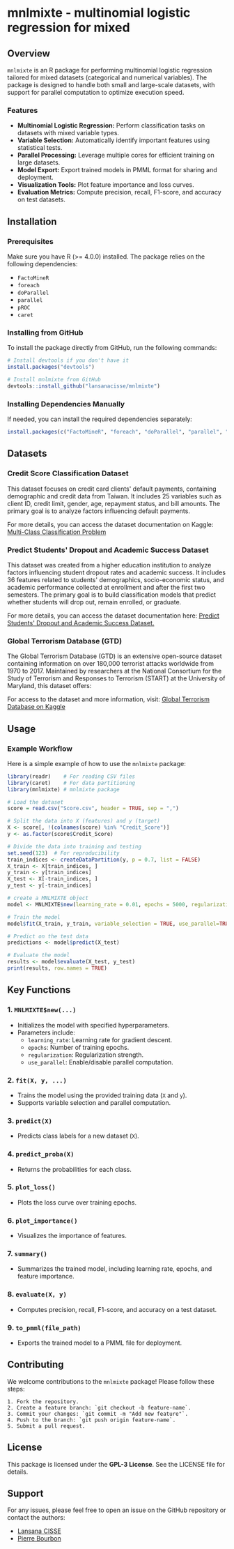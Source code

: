 # mnlmixte - multinomial logistic regression  for mixed
  

## Overview

`mnlmixte` is an R package for performing multinomial logistic regression tailored for mixed datasets (categorical and numerical variables). The package is designed to handle both small and large-scale datasets, with support for parallel computation to optimize execution speed.

### Features

- **Multinomial Logistic Regression:** Perform classification tasks on datasets with mixed variable types.
- **Variable Selection:** Automatically identify important features using statistical tests.
- **Parallel Processing:** Leverage multiple cores for efficient training on large datasets.
- **Model Export:** Export trained models in PMML format for sharing and deployment.
- **Visualization Tools:** Plot feature importance and loss curves.
- **Evaluation Metrics:** Compute precision, recall, F1-score, and accuracy on test datasets.


## Installation

### Prerequisites
Make sure you have R (>= 4.0.0) installed. The package relies on the following dependencies:

- `FactoMineR`
- `foreach`
- `doParallel`
- `parallel`
- `pROC`
- `caret`

### Installing from GitHub

To install the package directly from GitHub, run the following commands:

```R
# Install devtools if you don't have it
install.packages("devtools")

# Install mnlmixte from GitHub
devtools::install_github("lansanacisse/mnlmixte")
```

### Installing Dependencies Manually
If needed, you can install the required dependencies separately:

```R
install.packages(c("FactoMineR", "foreach", "doParallel", "parallel", "pROC", "caret"))
```

## Datasets

### Credit Score Classification Dataset

This dataset focuses on credit card clients' default payments, containing demographic and credit data from Taiwan. It includes 25 variables such as client ID, credit limit, gender, age, repayment status, and bill amounts. The primary goal is to analyze factors influencing default payments. 

For more details, you can access the dataset documentation on Kaggle: [Multi-Class Classification Problem](https://www.kaggle.com/datasets/sudhanshu2198/processed-data-credit-score)

### Predict Students' Dropout and Academic Success Dataset

This dataset was created from a higher education institution to analyze factors influencing student dropout rates and academic success. It includes 36 features related to students' demographics, socio-economic status, and academic performance collected at enrollment and after the first two semesters. The primary goal is to build classification models that predict whether students will drop out, remain enrolled, or graduate. 

For more details, you can access the dataset documentation here: [Predict Students' Dropout and Academic Success Dataset.](https://archive.ics.uci.edu/dataset/697/predict+students+dropout+and+academic+success)

### Global Terrorism Database (GTD)

The Global Terrorism Database (GTD) is an extensive open-source dataset containing information on over 180,000 terrorist attacks worldwide from 1970 to 2017. Maintained by researchers at the National Consortium for the Study of Terrorism and Responses to Terrorism (START) at the University of Maryland, this dataset offers:

For access to the dataset and more information, visit: [Global Terrorism Database on Kaggle](https://www.kaggle.com/datasets/START-UMD/gtd?resource=download)


## Usage

### Example Workflow

Here is a simple example of how to use the `mnlmixte` package:

```R
library(readr)    # For reading CSV files
library(caret)    # For data partitioning
library(mnlmixte) # mnlmixte package

# Load the dataset
score = read.csv("Score.csv", header = TRUE, sep = ",")

# Split the data into X (features) and y (target)
X <- score[, !(colnames(score) %in% "Credit_Score")]  
y <- as.factor(score$Credit_Score)

# Divide the data into training and testing
set.seed(123)  # For reproducibility
train_indices <- createDataPartition(y, p = 0.7, list = FALSE)
X_train <- X[train_indices, ]
y_train <- y[train_indices]
X_test <- X[-train_indices, ]
y_test <- y[-train_indices]

# create a MNLMIXTE object
model <- MNLMIXTE$new(learning_rate = 0.01, epochs = 5000, regularization = 0.01)

# Train the model
model$fit(X_train, y_train, variable_selection = TRUE, use_parallel=TRUE)

# Predict on the test data
predictions <- model$predict(X_test)

# Evaluate the model
results <- model$evaluate(X_test, y_test)
print(results, row.names = TRUE)
```


## Key Functions

### 1. `MNLMIXTE$new(...)`
- Initializes the model with specified hyperparameters.
- Parameters include:
  - `learning_rate`: Learning rate for gradient descent.
  - `epochs`: Number of training epochs.
  - `regularization`: Regularization strength.
  - `use_parallel`: Enable/disable parallel computation.

### 2. `fit(X, y, ...)`
- Trains the model using the provided training data (`X` and `y`).
- Supports variable selection and parallel computation.

### 3. `predict(X)`
- Predicts class labels for a new dataset (`X`).

### 4. `predict_proba(X)`
- Returns the probabilities for each class.

### 5. `plot_loss()`
- Plots the loss curve over training epochs.

### 6. `plot_importance()`
- Visualizes the importance of features.

### 7. `summary()`
- Summarizes the trained model, including learning rate, epochs, and feature importance.

### 8. `evaluate(X, y)`
- Computes precision, recall, F1-score, and accuracy on a test dataset.

### 9. `to_pmml(file_path)`
- Exports the trained model to a PMML file for deployment.



## Contributing

We welcome contributions to the `mnlmixte` package! Please follow these steps:

    1. Fork the repository.
    2. Create a feature branch: `git checkout -b feature-name`.
    3. Commit your changes: `git commit -m "Add new feature"`.
    4. Push to the branch: `git push origin feature-name`.
    5. Submit a pull request.



## License

This package is licensed under the **GPL-3 License**. See the LICENSE file for details.


## Support

For any issues, please feel free to open an issue on the GitHub repository or contact the authors:

- [Lansana CISSE](https://github.com/lansanacisse)
- [Pierre Bourbon](https://github.com/pbrbn)
